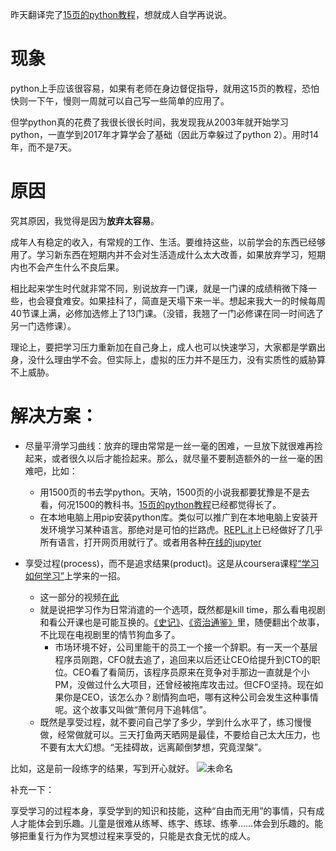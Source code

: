 <!--
.. title: 成人自学的困难
.. slug: adult_self_study
.. date: 2019-08-03 12:01 UTC+08:00
.. tags: 
.. category: 
.. link:
.. description:
.. type: text
-->

昨天翻译完了[15页的python教程](../python/15_pages_python_tutorial_translated/)，想就成人自学再说说。

# 现象
python上手应该很容易，如果有老师在身边督促指导，就用这15页的教程，恐怕快则一下午，慢则一周就可以自己写一些简单的应用了。

但学python真的花费了我很长很长时间，我发现我从2003年就开始学习python，一直学到2017年才算学会了基础（因此万幸躲过了python 2）。用时14年，而不是7天。

# 原因
究其原因，我觉得是因为**放弃太容易**。

成年人有稳定的收入，有常规的工作、生活。要维持这些，以前学会的东西已经够用了。学习新东西在短期内并不会对生活造成什么太大改善，如果放弃学习，短期内也不会产生什么不良后果。

相比起来学生时代就非常不同，别说放弃一门课，就是一门课的成绩稍微下降一些，也会寝食难安。如果挂科了，简直是天塌下来一半。想起来我大一的时候每周40节课上满，必修加选修上了13门课。（没错，我翘了一门必修课在同一时间选了另一门选修课）。

理论上，要把学习压力重新加在自己身上，成人也可以快速学习，大家都是学霸出身，没什么理由学不会。但实际上，虚拟的压力并不是压力，没有实质性的威胁算不上威胁。

# 解决方案：

* 尽量平滑学习曲线：放弃的理由常常是一丝一毫的困难，一旦放下就很难再捡起来，或者很久以后才能捡起来。那么，就尽量不要制造额外的一丝一毫的困难吧，比如：
  * 用1500页的书去学python。天呐，1500页的小说我都要犹豫是不是去看，何况1500的教科书。[15页的python教程](https://github.com/goldengrape/PartIA-Computing-Michaelmas-zh-CN)已经都觉得长了。
  * 在本地电脑上用pip安装python库。类似可以推广到在本地电脑上安装开发环境学习某种语言。那绝对是可怕的拦路虎。[REPL.it](https://repl.it)上已经做好了几乎所有语言，打开网页用就行了。或者用各种[在线的jupyter](https://goldengrape.github.io/posts/python/na-xie-zai-xian-de-jupyter/)

* 享受过程(process)，而不是追求结果(product)。这是从coursera课程[“学习如何学习”](https://www.coursera.org/learn/learning-how-to-learn/home/welcome)上学来的一招。
  * 这一部分的视频[在此](https://www.youtube.com/watch?v=gCKcqLVGnSg&list=PLievC1UeaSOD3EBaJaHstTKIXS51Sfjwo&index=20&t=0s)
  * 就是说把学习作为日常消遣的一个选项，既然都是kill time，那么看电视剧和看公开课也是可能互换的。[《史记》](https://www.coursera.org/learn/shiji)、[《资治通鉴》](http://www.xuetangx.com/courses/course-v1:TsinghuaX+00612642X+sp/about)里，随便翻出个故事，不比现在电视剧里的情节狗血多了。
    * 市场环境不好，公司里能干的员工一个接一个辞职。有一天一个基层程序员刚跑，CFO就去追了，追回来以后还让CEO给提升到CTO的职位。CEO看了看简历，该程序员原来在竞争对手那边一直就是个小PM，没做过什么大项目，还曾经被拖库攻击过。但CFO坚持。现在如果你是CEO，该怎么办？剧情狗血吧，哪有这种公司会发生这种事情呢。这个故事又叫做“萧何月下追韩信”。
  * 既然是享受过程，就不要问自己学了多少，学到什么水平了，练习慢慢做，经常做就可以。三天打鱼两天晒网是最佳，不要给自己太大压力，也不要有太大幻想。“无挂碍故，远离颠倒梦想，究竟涅槃”。

比如，这是前一段练字的结果，写到开心就好。
![未命名](https://i.loli.net/2019/08/03/AuevRE7mDhYxKaj.png)

补充一下：

享受学习的过程本身，享受学到的知识和技能，这种“自由而无用”的事情，只有成人才能体会到乐趣。儿童是很难从练琴、练字、练球、练拳……体会到乐趣的。能够把重复行为作为冥想过程来享受的，只能是衣食无忧的成人。

 